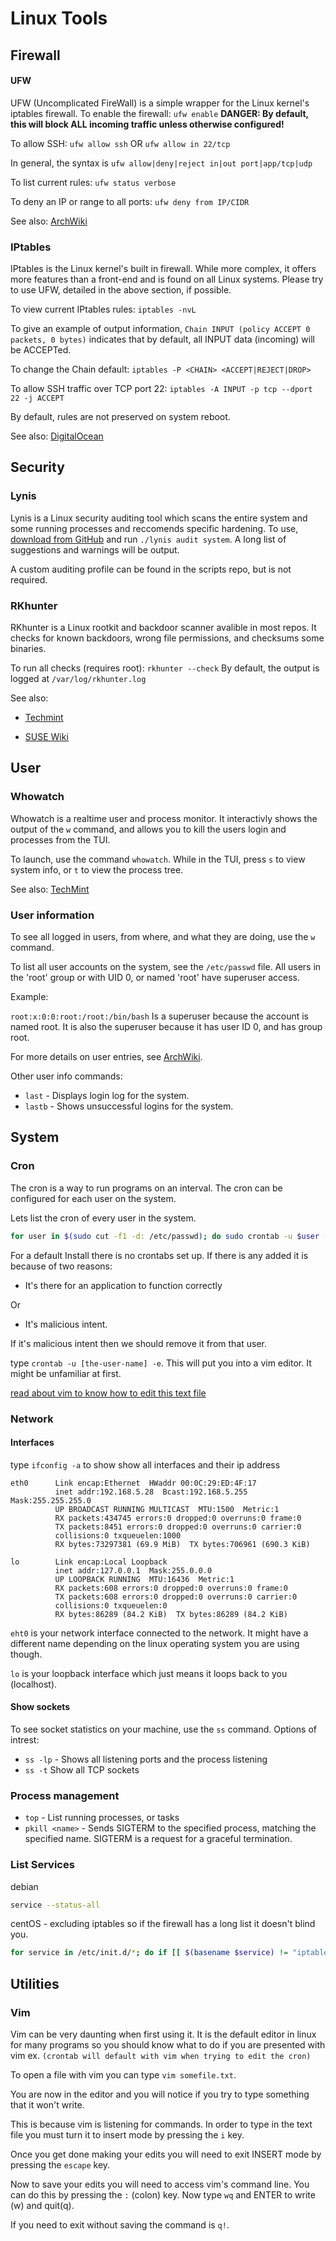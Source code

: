 
# Linux Tools

## Firewall 

#### UFW
UFW (Uncomplicated FireWall) is a simple wrapper for the Linux kernel's iptables firewall. 
To enable the firewall: `ufw enable` **DANGER: By default, this will block ALL incoming traffic
 unless otherwise configured!**

To allow SSH: `ufw allow ssh` OR `ufw allow in 22/tcp`

In general, the syntax is `ufw allow|deny|reject in|out port|app/tcp|udp`

To list current rules: `ufw status verbose`

To deny an IP or range to all ports: `ufw deny from IP/CIDR`

See also:
[ArchWiki](https://wiki.archlinux.org/index.php/Uncomplicated_Firewall)

### IPtables

IPtables is the Linux kernel's built in firewall. While more complex, it offers more 
features than a front-end and is found on all Linux systems. Please try to use UFW, 
detailed in the above section, if possible.

To view current IPtables rules: `iptables -nvL`

To give an example of output information, `Chain INPUT (policy ACCEPT 0 packets, 0 bytes)`
indicates that by default, all INPUT data (incoming) will be ACCEPTed. 

To change the Chain default: `iptables -P <CHAIN> <ACCEPT|REJECT|DROP>`

To allow SSH traffic over TCP port 22: `iptables -A INPUT -p tcp --dport 22 -j ACCEPT`

By default, rules are not preserved on system reboot.

See also:
[DigitalOcean](https://www.digitalocean.com/community/tutorials/how-to-set-up-a-firewall-using-iptables-on-ubuntu-14-04)

## Security

### Lynis 

Lynis is a Linux security auditing tool which scans the entire system and some running processes and reccomends specific hardening. To use, [download from GitHub](https://github.com/CISOfy/Lynis) and run `./lynis audit system`. A long list of suggestions and warnings will be output.

A custom auditing profile can be found in the scripts repo, but is not required.

### RKhunter

RKhunter is a Linux rootkit and backdoor scanner avalible in most repos. It checks for known backdoors, wrong file permissions, and checksums some binaries.

To run all checks (requires root): `rkhunter --check`
By default, the output is logged at `/var/log/rkhunter.log`

See also: 

* [Techmint](https://www.tecmint.com/install-rootkit-hunter-scan-for-rootkits-backdoors-in-linux/)

* [SUSE Wiki](https://en.opensuse.org/Rootkit_Hunter)


## User 

### Whowatch

Whowatch is a realtime user and process monitor. It interactivly shows the output of the `w` command, and allows you to kill the users login and processes from the TUI.

To launch, use the command `whowatch`. While in the TUI, press `s` to view system info, or `t` to view the process tree.

See also: [TechMint](https://www.tecmint.com/whowatch-monitor-linux-users-and-processes-in-real-time/)


### User information 

To see all logged in users, from where, and what they are doing, use the `w` command.

To list all user accounts on the system, see the `/etc/passwd` file. All users in the 'root' group or with UID 0, or named 'root' have superuser access.

Example:

`root:x:0:0:root:/root:/bin/bash` Is a superuser because the account is named root. It is also the superuser because it has user ID 0, and has group root. 

For more details on user entries, see [ArchWiki](https://wiki.archlinux.org/index.php/Users_and_groups#User_database).

Other user info commands:

* `last` - Displays login log for the system.
* `lastb` - Shows unsuccessful logins for the system.


## System

### Cron

The cron is a way to run programs on an interval. The cron can be configured for each user on the system.

Lets list the cron of every user in the system.
```bash 
for user in $(sudo cut -f1 -d: /etc/passwd); do sudo crontab -u $user -l && echo ^$user; done
```

For a default Install there is no crontabs set up. If there is any added it is because of two reasons:

* It's there for an application to function correctly

Or

*  It's malicious intent.


If it's malicious intent then we should remove it from that user.

type `crontab -u [the-user-name] -e`. This will put you into a vim editor. It might be unfamiliar at first.

[read about vim to know how to edit this text file](#vim)

### Network

#### Interfaces

type `ifconfig -a` to show show all interfaces and their ip address

```
eth0      Link encap:Ethernet  HWaddr 00:0C:29:ED:4F:17
          inet addr:192.168.5.28  Bcast:192.168.5.255  Mask:255.255.255.0
          UP BROADCAST RUNNING MULTICAST  MTU:1500  Metric:1
          RX packets:434745 errors:0 dropped:0 overruns:0 frame:0
          TX packets:8451 errors:0 dropped:0 overruns:0 carrier:0
          collisions:0 txqueuelen:1000
          RX bytes:73297381 (69.9 MiB)  TX bytes:706961 (690.3 KiB)

lo        Link encap:Local Loopback
          inet addr:127.0.0.1  Mask:255.0.0.0
          UP LOOPBACK RUNNING  MTU:16436  Metric:1
          RX packets:608 errors:0 dropped:0 overruns:0 frame:0
          TX packets:608 errors:0 dropped:0 overruns:0 carrier:0
          collisions:0 txqueuelen:0
          RX bytes:86289 (84.2 KiB)  TX bytes:86289 (84.2 KiB)
```

`eht0` is your network interface connected to the network. It might have a different name
depending on the linux operating system you are using though.

`lo` is your loopback interface which just means it loops back to you (localhost).


#### Show sockets
To see socket statistics on your machine, use the `ss` command. 
Options of intrest:

* `ss -lp` - Shows all listening ports and the process listening
* `ss -t` Show all TCP sockets


### Process management 
* `top` - List running processes, or tasks
* `pkill <name>` - Sends SIGTERM to the specified process, matching the specified name. SIGTERM is a request for a graceful termination. 


### List Services

debian
```bash
service --status-all
```

centOS - excluding iptables so if the firewall has a long list it doesn't blind you.
```bash
for service in /etc/init.d/*; do if [[ $(basename $service) != "iptables" ]]; then sudo service $(basename $service) status | grep "is running"; fi; done
```
## Utilities


### Vim

Vim can be very daunting when first using it. It is the default editor in 
linux for many programs so you should know what to do if you are presented with vim
ex. `(crontab will default with vim when trying to edit the cron)`

To open a file with vim you can type `vim somefile.txt`. 

You are now in the editor and you will notice if you try to type something that it won't write.

This is because vim is listening for commands. In order to type in the text file you must turn it
to insert mode by pressing the `i` key.

Once you get done making your edits you will need to exit INSERT mode by pressing the `escape` key.

Now to save your edits you will need to access vim's command line. You can do this by pressing 
the `:` (colon) key. Now type `wq` and ENTER to write (w) and quit(q).

If you need to exit without saving the command is `q!`.

